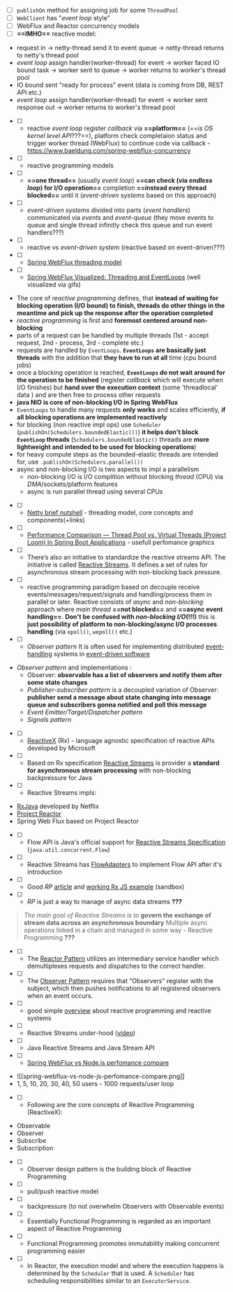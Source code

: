 - [ ] `publishOn` method for assigning job for some `ThreadPool`
- [ ] `WebClient` has "*event loop* style"
- [ ] WebFlux and Reactor concurrency models
- [ ] **==IMHO==** reactive model: 
- request in -> netty-thread send it to event queue -> netty-thread returns to netty's thread pool 
- *event loop* assign handler(worker-thread) for event -> worker faced IO bound task -> worker sent to queue -> worker returns to worker's thread pool
- IO bound sent "ready for process" event (data is coming from DB, REST API etc.)
- *event loop* assign handler(worker-thread) for event -> worker sent response out -> worker returns to worker's thread pool
- [ ] - reactive *event loop* register *callback* via **==platform==** (==*is OS kernel level API*???==), platform check completaion status and trigger worker thread (WebFlux) to continue code via callback - https://www.baeldung.com/spring-webflux-concurrency
- [ ] - reactive programming models
- [ ] - **==one thread==** (usually *event loop*) **==can check (via *endless loop*) for I/O operation==** completion **==instead every thread blocked==** until it (*event-driven systems* based on this approach)
- [ ] - *event-driven systems* divided into parts (*event handlers*) communicated via *events* and *event-queue* (they move events to queue and single thread infinitly check this queue and run event handlers???)
- [ ] - reactive vs *event-driven system* (reactive based on event-driven???)
- [ ] - [Spring WebFlux threading model](https://hackernoon.com/an-intro-to-spring-webflux-threading-model)
- [ ] - [Spring WebFlux Visualized: Threading and EventLoops](https://www.stefankreidel.io/blog/spring-webflux) (well visualized via gifs)
-  The core of *reactive programming* defines, that **instead of waiting for blocking operation (I/O bound) to finish, threads do other things in the meantime and pick up the response after the operation completed**
- *reactive programming* is first and **foremost centered around non-blocking**
- parts of a request can be handled by multiple threads (1st - accept request, 2nd - process, 3rd - complete etc.)
- requests are handled by `EventLoops`. **`EventLoops` are basically just threads** with the addition that **they have to run at all** time (cpu bound jobs)
- once a blocking operation is reached, **`EventLoops` do not wait around for the operation to be finished** (register *callback* which will execute when I/O finishes) but **hand over the execution context** (some 'threadlocal' data ) and are then free to process other requests
- **java NIO is core of non-blocking I/O in Spring WebFlux**
- `EventLoops` to handle many requests **only works** and scales efficiently, **if all blocking operations are implemented reactively**
- for blocking (non reactive impl ops) use `Scheduler` (`publishOn(Schedulers.boundedElastic())`) **it helps don't block `EventLoop` threads** (`Schedulers.boundedElastic()` threads are **more lightweight and intended to be used for blocking operations**)
- for heavy compute steps as the bounded-elastic threads are intended for, use `.publishOn(Schedulers.parallel())` 
- async and non-blocking I/O is two aspects to impl a parallelism
	- non-blocking I/O is I/O complition without blocking *thread* (CPU) via *DMA*/sockets/platform features
	- async is run parallel thread using several CPUs
- [ ] - [Netty brief nutshell](https://baekjungho.github.io/wiki/spring/spring-netty/) - threading model, core concepts and components(+links)
- [ ] - [Performance Comparison — Thread Pool vs. Virtual Threads (Project Loom) In Spring Boot Applications](https://dzone.com/articles/request-handling-approaches-threadpool-webflux-cor) - usefull perfomance graphics
- [ ] - There’s also an initiative to standardize the reactive streams API. The initiative is called [Reactive Streams](https://www.reactive-streams.org/). It defines a set of rules for asynchronous stream processing with non-blocking back pressure.
- [ ] - reactive programming paradigm based on decouple receive events/messages/request/signals and handling/process them in parallel or later. Reactive consists of *async* and *non-blocking* approach where *main thread* **==not blocked==** and **==async event handling==**. **Don't be confused with *non-blocking I/O*(!!!)** this is **just possibility of platform to non-blocking/async I/O processes handling** (via `epoll()`, `wepoll()` etc.)
- [ ] - *Observer pattern* It is often used for implementing distributed [event-handling](https://en.wikipedia.org/wiki/Event_handling "Event handling") systems in [event-driven software](https://en.wikipedia.org/wiki/Event-driven_programming "Event-driven programming")
- *Observer pattern*  and implementations :
	- Observer: **observable has a list of observers and notify them after some state changes**
	- *Publisher-subscriber pattern* is a decoupled variation of Observer: **publisher send a message about state changing into message queue and subscribers gonna notified and poll this message**
	- *Event Emitter/Target/Dispatcher pattern*
	- *Signals pattern*
- [ ] - [ReactiveX](https://reactivex.io/) (Rx) - language agnostic specification of reactive APIs developed by Microsoft
- [ ] - Based on Rx specification  [Reactive Streams](https://github.com/reactive-streams/reactive-streams-jvm) is provider a **standard for asynchronous stream processing** with non-blocking backpressure for Java
- [ ] -  Reactive Streams impls: 
- [RxJava](https://github.com/ReactiveX/RxJava)  developed by Netflix 
- [Project Reactor](https://github.com/reactor/reactor-core)
- Spring Web Flux based on Project Reactor
- [ ] - Flow API is Java's official support for [Reactive Streams Specification](http://www.reactive-streams.org/) (`java.util.concurrent.Flow`) 
- [ ] - Reactive Streams has [FlowAdapters](https://github.com/reactive-streams/reactive-streams-jvm/blob/master/api/src/main/java9/org/reactivestreams/FlowAdapters.java) to implement Flow API after it's introduction
- [ ] - Good *RP* [article](https://gist.github.com/staltz/868e7e9bc2a7b8c1f754) and [working Rx JS example](https://jsfiddle.net/staltz/8jFJH/48/) (sandbox)
- [ ] - *RP* is just a way to manage of async data streams **???** 
> *The main goal of Reactive Streams is to* **govern the exchange of stream data across an asynchronous boundary**
> Multiple async operations linked in a chain and managed in some way - Reactive Programming **???**

- [ ] - The [Reactor Pattern](https://www.dre.vanderbilt.edu/~schmidt/PDF/reactor-siemens.pdf) utilizes an intermediary service handler which demultiplexes requests and dispatches to the correct handler.
- [ ] - The [Observer Pattern](https://en.wikipedia.org/wiki/Observer_pattern) requires that "Observers" register with the subject, which then pushes notifications to all registered observers when an event occurs.
- [ ] - good simple [overview](https://struchkov.dev/blog/ru/overview-of-reactive-programming/) about reactive programming and reactive systems
- [ ] - Reactive Streams under-hood ([video](https://www.youtube.com/watch?v=qmuNAWKNJWs))
- [ ] - Java Reactive Streams and Java Stream API
- [ ] - [Spring WebFlux vs Node.js perfomance compare](https://community.sap.com/t5/technology-blogs-by-members/spring-boot-reactive-vs-node-js-in-sap-cloud-platform-reflection-on/ba-p/13374735)
- ![[spring-webflux-vs-node-js-perfomance-compare.png]]
- 1, 5, 10, 20, 30, 40, 50 users - 1000 requests/user loop
- [ ] - Following are the core concepts of Reactive Programming (ReactiveX): 
- Observable
- Observer
- Subscribe
- Subscription
- [ ] - Observer design pattern is the building block of Reactive Programming
- [ ] - pull/push reactive model
- [ ] - backpressure (to not overwhelm Observers with Observable events)
- [ ] - Essentially Functional Programming is regarded as an important aspect of Reactive Programming
- [ ] - Functional Programming promotes immutability making concurrent programming easier
- [ ] - In Reactor, the execution model and where the execution happens is determined by the `Scheduler` that is used. A `Scheduler` has scheduling responsibilities similar to an `ExecutorService`.